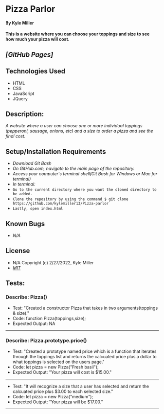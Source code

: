 # Pizza Parlor

#### By Kyle Miller

#### This is a website where you can choose your toppings and size to see how much your pizza will cost. 

## _[GitHub Pages]_

## Technologies Used

- HTML
- CSS
- JavaScript
- JQuery

## Description:

_A website where a user can choose one or more individual toppings (pepperoni, sausage, onions, etc) and a size to order a pizza and see the final cost._

## Setup/Installation Requirements

- _Download Git Bash_
- _On GitHub.com, navigate to the main page of the repository._
- _Access your computer's terminal shell(Git Bash for Windows or Mac for terminal)_
- _In terminal:_
- `Go to the current directory where you want the cloned directory to be added.`
- `Clone the repository by using the command $ git clone https://github.com/kylemiller13/Pizza-parlor`
- `Lastly, open index.html`

## Known Bugs

- _N/A_

## License

- N/A Copyright (c) 2/27/2022, Kyle Miller
- _[MIT](https://opensource.org/licenses/MIT)_

## Tests:

### Describe: Pizza()
 - Test: "Created a constructor Pizza that takes in two arguments(toppings & size)."
 - Code: 
 function Pizza(toppings,size);
 - Expected Output: NA
 ---
 ### Describe: Pizza.prototype.price()
 - Test: "Created a prototype named price which is a function that iterates through the toppings list and returns the calcuated price plus a dollar to what toppings is selected on the users page."
 - Code: 
 let pizza = new Pizza("Fresh basil");
 - Expected Output: "Your pizza will cost is $15.00." 
 ---
 - Test: "It will recognize a size that a user has selected and return the calcuated price plus $3.00 to each selected size."
 - Code: 
 let pizza = new Pizza("medium");
 - Expected Output: "Your pizza will be $17.00." 
---